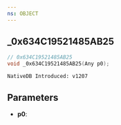 ```yaml
---
ns: OBJECT
---
```

## _0x634C19521485AB25

```c
// 0x634C19521485AB25
void _0x634C19521485AB25(Any p0);
```

```
NativeDB Introduced: v1207
```

## Parameters
* **p0**:
